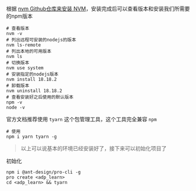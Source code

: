 根据 [nvm Github仓库来安装 NVM](https://github.com/nvm-sh/nvm#installing-and-updating)，安装完成后可以查看版本和安装我们所需要的npm版本
```shell
# 查看版本
nvm -v
# 列出远程可安装的nodejs的版本
nvm ls-remote
# 列出本地的可用版本
nvm ls
# 切换版本
nvm use system
# 安装指定的nodejs版本
nvm install 18.18.2
# 卸载版本
nvm uninstall 18.18.2
# 查看安装好之后使用的默认版本
npm -v
node -v
```

官方文档推荐使用 `tyarn` 这个包管理工具，这个工具完全兼容 `npm` 
```shell
# 使用
npm i yarn tyarn -g
```

> 以上可以说基本的环境已经安装好了，接下来可以初始化项目了

初始化
```shell
npm i @ant-design/pro-cli -g
pro create <adp_learn>
cd <adp_learn> && tyarn
```

